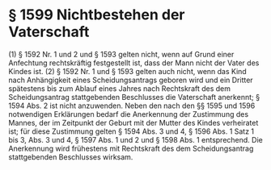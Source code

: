 # § 1599 Nichtbestehen der Vaterschaft
(1) § 1592 Nr. 1 und 2 und § 1593 gelten nicht, wenn auf Grund einer Anfechtung rechtskräftig festgestellt ist, dass der Mann nicht der Vater des Kindes ist.
(2) § 1592 Nr. 1 und § 1593 gelten auch nicht, wenn das Kind nach Anhängigkeit eines Scheidungsantrags geboren wird und ein Dritter spätestens bis zum Ablauf eines Jahres nach Rechtskraft des dem Scheidungsantrag stattgebenden Beschlusses die Vaterschaft anerkennt; § 1594 Abs. 2 ist nicht anzuwenden. Neben den nach den §§ 1595 und 1596 notwendigen Erklärungen bedarf die Anerkennung der Zustimmung des Mannes, der im Zeitpunkt der Geburt mit der Mutter des Kindes verheiratet ist; für diese Zustimmung gelten § 1594 Abs. 3 und 4, § 1596 Abs. 1 Satz 1 bis 3, Abs. 3 und 4, § 1597 Abs. 1 und 2 und § 1598 Abs. 1 entsprechend. Die Anerkennung wird frühestens mit Rechtskraft des dem Scheidungsantrag stattgebenden Beschlusses wirksam.